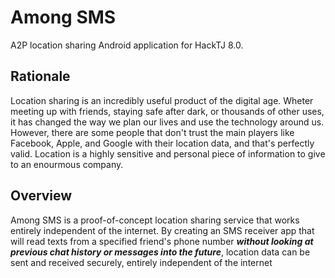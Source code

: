 # Among SMS
A2P location sharing Android application for HackTJ 8.0.

## Rationale
Location sharing is an incredibly useful product of the digital age. Wheter meeting up with friends, staying safe after dark, or thousands of other uses, it has changed the way we plan our lives and use the technology around us. However, there are some people that don't trust the main players like Facebook, Apple, and Google with their location data, and that's perfectly valid. Location is a highly sensitive and personal piece of information to give to an enourmous company.  
## Overview
Among SMS is a proof-of-concept location sharing service that works entirely independent of the internet. By creating an SMS receiver app that will read texts from a specified friend's phone number __*without looking at previous chat history or messages into the future*__, location data can be sent and received securely, entirely independent of the internet
